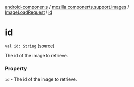 [android-components](../../index.md) / [mozilla.components.support.images](../index.md) / [ImageLoadRequest](index.md) / [id](./id.md)

# id

`val id: `[`String`](https://kotlinlang.org/api/latest/jvm/stdlib/kotlin/-string/index.html) [(source)](https://github.com/mozilla-mobile/android-components/blob/master/components/support/images/src/main/java/mozilla/components/support/images/ImageRequest.kt#L21)

The id of the image to retrieve.

### Property

`id` - The id of the image to retrieve.